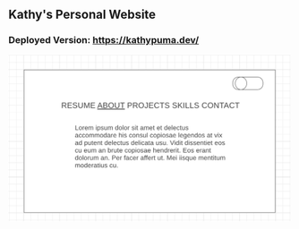 ## Kathy's Personal Website

### Deployed Version: https://kathypuma.dev/


!['About'](./Wireframes/aboutWireframe.png)




